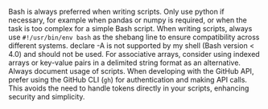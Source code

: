Bash is always preferred when writing scripts.  Only use python if necessary, for example when pandas or numpy is required, or when the task is too complex for a simple Bash script.
When writing scripts, always use `#!/usr/bin/env bash` as the shebang line to ensure compatibility across different systems.
declare -A is not supported by my shell (Bash version < 4.0) and should not be used. For associative arrays, consider using indexed arrays or key-value pairs in a delimited string format as an alternative.
Always document usage of scripts.
When developing with the GitHub API, prefer using the GitHub CLI (`gh`) for authentication and making API calls. This avoids the need to handle tokens directly in your scripts, enhancing security and simplicity.